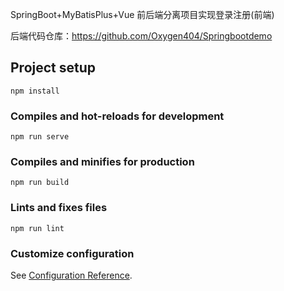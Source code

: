 SpringBoot+MyBatisPlus+Vue 前后端分离项目实现登录注册(前端)

后端代码仓库：https://github.com/Oxygen404/Springbootdemo



## Project setup
```
npm install
```

### Compiles and hot-reloads for development
```
npm run serve
```

### Compiles and minifies for production
```
npm run build
```

### Lints and fixes files
```
npm run lint
```

### Customize configuration
See [Configuration Reference](https://cli.vuejs.org/config/).
